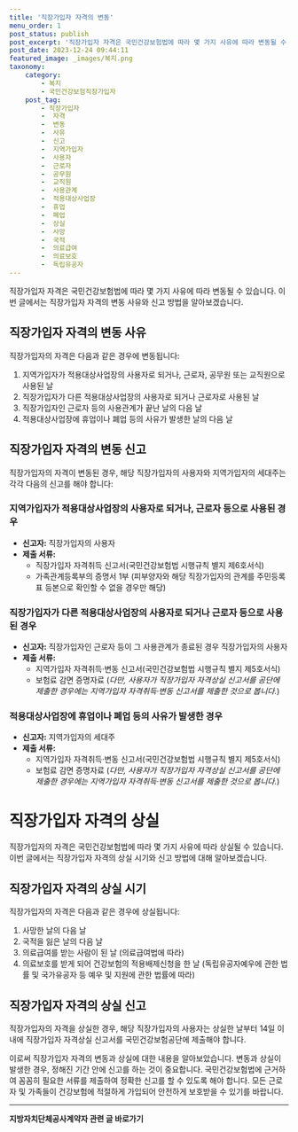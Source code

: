 ```yaml
---
title: '직장가입자 자격의 변동'
menu_order: 1
post_status: publish
post_excerpt: '직장가입자 자격은 국민건강보험법에 따라 몇 가지 사유에 따라 변동될 수 있습니다. 이번 글에서는 직장가입자 자격의 변동 사유와 신고 방법을 알아보겠습니다.'
post_date: 2023-12-24 09:44:11
featured_image: _images/복지.png
taxonomy:
    category:
        - 복지
        - 국민건강보험직장가입자
    post_tag:
        - 직장가입자
        -  자격
        -  변동
        -  사유
        -  신고
        -  지역가입자
        -  사용자
        -  근로자
        -  공무원
        -  교직원
        -  사용관계
        -  적용대상사업장
        -  휴업
        -  폐업
        -  상실
        -  사망
        -  국적
        -  의료급여
        -  의료보호
        -  독립유공자
---
```



직장가입자 자격은 국민건강보험법에 따라 몇 가지 사유에 따라 변동될 수 있습니다. 이번 글에서는 직장가입자 자격의 변동 사유와 신고 방법을 알아보겠습니다.

## 직장가입자 자격의 변동 사유

직장가입자의 자격은 다음과 같은 경우에 변동됩니다:

1. 지역가입자가 적용대상사업장의 사용자로 되거나, 근로자, 공무원 또는 교직원으로 사용된 날
2. 직장가입자가 다른 적용대상사업장의 사용자로 되거나 근로자로 사용된 날
3. 직장가입자인 근로자 등의 사용관계가 끝난 날의 다음 날
4. 적용대상사업장에 휴업이나 폐업 등의 사유가 발생한 날의 다음 날


## 직장가입자 자격의 변동 신고

직장가입자의 자격이 변동된 경우, 해당 직장가입자의 사용자와 지역가입자의 세대주는 각각 다음의 신고를 해야 합니다:

### 지역가입자가 적용대상사업장의 사용자로 되거나, 근로자 등으로 사용된 경우

- **신고자:** 직장가입자의 사용자
- **제출 서류:**
  - 직장가입자 자격취득 신고서(국민건강보험법 시행규칙 별지 제6호서식)
  - 가족관계등록부의 증명서 1부 (피부양자와 해당 직장가입자의 관계를 주민등록표 등본으로 확인할 수 없을 경우만 해당)

### 직장가입자가 다른 적용대상사업장의 사용자로 되거나 근로자 등으로 사용된 경우

- **신고자:** 직장가입자인 근로자 등이 그 사용관계가 종료된 경우 직장가입자의 사용자
- **제출 서류:**
  - 지역가입자 자격취득·변동 신고서(국민건강보험법 시행규칙 별지 제5호서식)
  - 보험료 감면 증명자료
    (*다만, 사용자가 직장가입자 자격상실 신고서를 공단에 제출한 경우에는 지역가입자 자격취득·변동 신고서를 제출한 것으로 봅니다.*)

### 적용대상사업장에 휴업이나 폐업 등의 사유가 발생한 경우

- **신고자:** 지역가입자의 세대주
- **제출 서류:**
  - 지역가입자 자격취득·변동 신고서(국민건강보험법 시행규칙 별지 제5호서식)
  - 보험료 감면 증명자료
    (*다만, 사용자가 직장가입자 자격상실 신고서를 공단에 제출한 경우에는 지역가입자 자격취득·변동 신고서를 제출한 것으로 봅니다.*)


# 직장가입자 자격의 상실

직장가입자의 자격은 국민건강보험법에 따라 몇 가지 사유에 따라 상실될 수 있습니다. 이번 글에서는 직장가입자 자격의 상실 시기와 신고 방법에 대해 알아보겠습니다.

## 직장가입자 자격의 상실 시기

직장가입자의 자격은 다음과 같은 경우에 상실됩니다:

1. 사망한 날의 다음 날
2. 국적을 잃은 날의 다음 날
3. 의료급여를 받는 사람이 된 날 (의료급여법에 따라)
4. 의료보호를 받게 되어 건강보험의 적용배제신청을 한 날 (독립유공자예우에 관한 법률 및 국가유공자 등 예우 및 지원에 관한 법률에 따라)

## 직장가입자 자격의 상실 신고

직장가입자의 자격을 상실한 경우, 해당 직장가입자의 사용자는 상실한 날부터 14일 이내에 직장가입자 자격상실 신고서를 국민건강보험공단에 제출해야 합니다.

이로써 직장가입자 자격의 변동과 상실에 대한 내용을 알아보았습니다. 변동과 상실이 발생한 경우, 정해진 기간 안에 신고를 하는 것이 중요합니다. 국민건강보험법에 근거하여 꼼꼼히 필요한 서류를 제출하여 정확한 신고를 할 수 있도록 해야 합니다. 모든 근로자 및 가족들이 건강보험에 적절하게 가입되어 안전하게 보호받을 수 있기를 바랍니다.
<!-- wp:separator -->
<hr class="wp-block-separator has-alpha-channel-opacity"/>
<!-- /wp:separator -->

<!-- wp:group {"backgroundColor":"base","layout":{"type":"constrained"}} -->
<div class="wp-block-group has-base-background-color has-background"><!-- wp:paragraph {"align":"center","fontSize":"medium"} -->
<p class="has-text-align-center has-large-font-size"><strong>지방자치단체공사계약자 관련 글 바로가기</strong></p>
<!-- /wp:paragraph -->


<!-- wp:latest-posts
{"categories":[{"id":7140,"count":19,"description":"","link":"https://uknowlaw.com/category/%ec%a7%80%eb%b0%a9%ec%9e%90%ec%b9%98%eb%8b%a8%ec%b2%b4%ea%b3%b5%ec%82%ac%ea%b3%84%ec%95%bd%ec%9e%90/","name":"지방자치단체공사계약자","slug":"지방자치단체공사계약자","taxonomy":"category","parent":0,"meta":[],"_links":{"self":[{"href":"https://uknowlaw.com/wp-json/wp/v2/categories/7140"}],"collection":[{"href":"https://uknowlaw.com/wp-json/wp/v2/categories"}],"about":[{"href":"https://uknowlaw.com/wp-json/wp/v2/taxonomies/category"}],"wp:post_type":[{"href":"https://uknowlaw.com/wp-json/wp/v2/posts?categories=7140"}],"curies":[{"name":"wp","href":"https://api.w.org/{rel}","templated":true}]}}],"postsToShow":100,"excerptLength":28,"postLayout":"grid","columns":2,"featuredImageAlign":"left","featuredImageSizeSlug":"large","fontSize":"small"} /--></div>
<!-- /wp:group -->